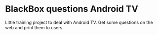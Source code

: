 # BlackBox questions Android TV
Little training project to deal with Android TV. Get some questions on the web and print them to users.

